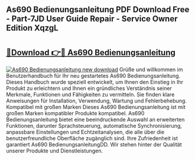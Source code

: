 ## As690 Bedienungsanleitung PDF Download Free - Part-7JD User Guide Repair - Service Owner Edition XqzgL

# <h2><a href="http://df08z4.blite.top/?on=As690+Bedienungsanleitung">🔗Download 👉🔴 As690 Bedienungsanleitung</a></h2>

[![As690 Bedienungsanleitung new download](https://i.imgur.com/lujVjoI.png)](http://df08z4.blite.top/?on=As690+Bedienungsanleitung)
Grüße und willkommen im Benutzerhandbuch für Ihr neu gestartetes As690 Bedienungsanleitung. Dieses Handbuch wurde speziell entwickelt, um Ihnen den Einstieg in Ihr Produkt zu erleichtern und Ihnen ein gründliches Verständnis seiner Merkmale, Funktionen und Fähigkeiten zu vermitteln. Sie finden klare Anweisungen für Installation, Verwendung, Wartung und Fehlerbehebung. Kompatibel mit großen Marken Dieses As690 Bedienungsanleitung ist mit großen Marken kompatibler Produkte kompatibel. As690 Bedienungsanleitung bietet eine beeindruckende Auswahl an erweiterten Funktionen, darunter Sprachsteuerung, automatische Synchronisierung, anpassbare Einstellungen und Echtzeitanalysen, die alle über die benutzerfreundliche Oberfläche zugänglich sind. Ihre Zufriedenheit ist garantiert As690 BedienungsanleitungDD. Wir stehen hinter der Qualität unserer Produkte und Dienstleistungen.
